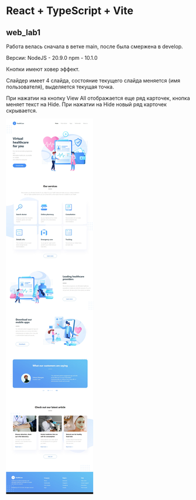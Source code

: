 # React + TypeScript + Vite
## web_lab1

Работа велась сначала в ветке main, после была смержена в develop. 

Версии:
NodeJS - 20.9.0
npm - 10.1.0

Кнопки имеют ховер эффект.

Слайдер имеет 4 слайда, состояние текущего слайда меняется (имя пользователя), выделяется текущая точка.

При нажатии на кнопку View All отображается еще ряд карточек, кнопка меняет текст на Hide. При нажатии на Hide новый ряд карточек скрывается.

![image alt](https://github.com/Yulno/web_lab1_react/blob/develop/screen.jpeg)
